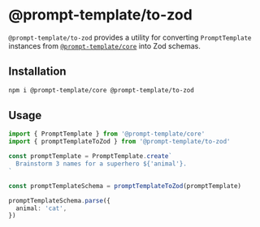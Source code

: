 # @prompt-template/to-zod

`@prompt-template/to-zod` provides a utility for converting `PromptTemplate` instances from [`@prompt-template/core`](https://github.com/prompt-template/prompt-template/tree/main/packages/core) into Zod schemas.

## Installation

```sh
npm i @prompt-template/core @prompt-template/to-zod
```

## Usage

```ts
import { PromptTemplate } from '@prompt-template/core'
import { promptTemplateToZod } from '@prompt-template/to-zod'

const promptTemplate = PromptTemplate.create`
  Brainstorm 3 names for a superhero ${'animal'}.
`

const promptTemplateSchema = promptTemplateToZod(promptTemplate)

promptTemplateSchema.parse({
  animal: 'cat',
})
```

